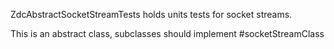 ZdcAbstractSocketStreamTests holds units tests for socket streams.

This is an abstract class, subclasses should implement #socketStreamClass 
